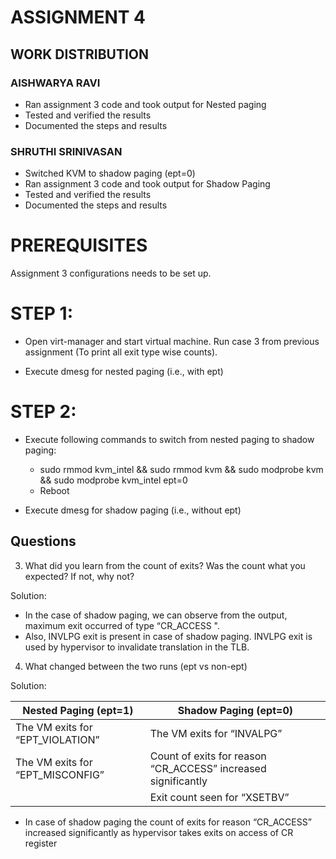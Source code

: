 
# ASSIGNMENT 4

##  WORK DISTRIBUTION

### AISHWARYA RAVI
  * Ran assignment 3 code and took output for Nested paging 
  * Tested and verified the results
  * Documented the steps and results

### SHRUTHI SRINIVASAN
  * Switched KVM to shadow paging (ept=0)
  *	Ran assignment 3 code and took output for Shadow Paging 
  * Tested and verified the results
  * Documented the steps and results

# PREREQUISITES

Assignment 3 configurations needs to be set up.

 # STEP 1:
  * Open virt-manager and start virtual machine. Run case 3 from previous assignment (To print all exit type wise counts). 

  * Execute dmesg for nested paging (i.e., with ept)
  
 # STEP 2: 	

 * Execute following commands to switch from nested paging to shadow paging:  
	
   *	sudo rmmod kvm_intel && sudo rmmod kvm && sudo modprobe kvm && sudo modprobe kvm_intel ept=0
   *	Reboot
 
 * Execute dmesg for shadow paging (i.e., without ept)

## Questions

3. What did you learn from the count of exits? Was the count what you expected? If not, why not?

Solution: 
- In the case of shadow paging, we can observe from the output, maximum exit occurred of type “CR_ACCESS ".
- Also, INVLPG exit is present in case of shadow paging. INVLPG exit is used by hypervisor to invalidate translation in the TLB.

4. What changed between the two runs (ept vs non-ept)

Solution:

Nested Paging (ept=1)             |  Shadow Paging (ept=0)
----------------------------------| ---------------------------------
The VM exits for “EPT_VIOLATION”  | The VM exits for “INVALPG”
The VM exits for “EPT_MISCONFIG”  | Count of exits for reason “CR_ACCESS” increased significantly
                                  | Exit count seen for “XSETBV”

* In case of shadow paging the count of exits for reason “CR_ACCESS” increased significantly as hypervisor takes exits on access of CR register



